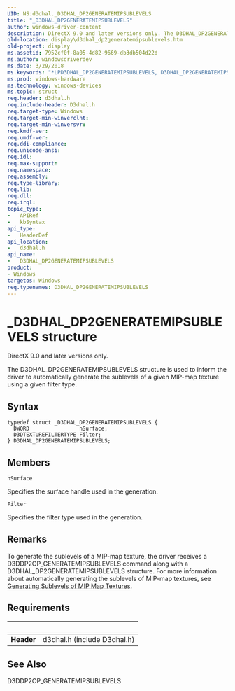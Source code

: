 ```yaml
---
UID: NS:d3dhal._D3DHAL_DP2GENERATEMIPSUBLEVELS
title: "_D3DHAL_DP2GENERATEMIPSUBLEVELS"
author: windows-driver-content
description: DirectX 9.0 and later versions only. The D3DHAL_DP2GENERATEMIPSUBLEVELS structure is used to inform the driver to automatically generate the sublevels of a given MIP-map texture using a given filter type.
old-location: display\d3dhal_dp2generatemipsublevels.htm
old-project: display
ms.assetid: 7952cf0f-8a05-4d82-9669-db3db504d22d
ms.author: windowsdriverdev
ms.date: 3/29/2018
ms.keywords: "*LPD3DHAL_DP2GENERATEMIPSUBLEVELS, D3DHAL_DP2GENERATEMIPSUBLEVELS, D3DHAL_DP2GENERATEMIPSUBLEVELS structure [Display Devices], LPD3DHAL_DP2GENERATEMIPSUBLEVELS, LPD3DHAL_DP2GENERATEMIPSUBLEVELS structure pointer [Display Devices], _D3DHAL_DP2GENERATEMIPSUBLEVELS, d3dhal/D3DHAL_DP2GENERATEMIPSUBLEVELS, d3dhal/LPD3DHAL_DP2GENERATEMIPSUBLEVELS, d3dstrct_0b221ab6-0f8c-4406-9d99-c6101b353223.xml, display.d3dhal_dp2generatemipsublevels"
ms.prod: windows-hardware
ms.technology: windows-devices
ms.topic: struct
req.header: d3dhal.h
req.include-header: D3dhal.h
req.target-type: Windows
req.target-min-winverclnt: 
req.target-min-winversvr: 
req.kmdf-ver: 
req.umdf-ver: 
req.ddi-compliance: 
req.unicode-ansi: 
req.idl: 
req.max-support: 
req.namespace: 
req.assembly: 
req.type-library: 
req.lib: 
req.dll: 
req.irql: 
topic_type:
-	APIRef
-	kbSyntax
api_type:
-	HeaderDef
api_location:
-	d3dhal.h
api_name:
-	D3DHAL_DP2GENERATEMIPSUBLEVELS
product:
- Windows
targetos: Windows
req.typenames: D3DHAL_DP2GENERATEMIPSUBLEVELS
---
```


# _D3DHAL_DP2GENERATEMIPSUBLEVELS structure
DirectX 9.0 and later versions only.
   

The D3DHAL_DP2GENERATEMIPSUBLEVELS structure is used to inform the driver to automatically generate the sublevels of a given MIP-map texture using a given filter type.

## Syntax
```
typedef struct _D3DHAL_DP2GENERATEMIPSUBLEVELS {
  DWORD                hSurface;
  D3DTEXTUREFILTERTYPE Filter;
} D3DHAL_DP2GENERATEMIPSUBLEVELS;
```

## Members


`hSurface`

Specifies the surface handle used in the generation.

`Filter`

Specifies the filter type used in the generation.

## Remarks
To generate the sublevels of a MIP-map texture, the driver receives a D3DDP2OP_GENERATEMIPSUBLEVELS command along with a D3DHAL_DP2GENERATEMIPSUBLEVELS structure. For more information about automatically generating the sublevels of MIP-map textures, see <a href="https://msdn.microsoft.com/fbfb0d1b-468d-4e7f-865e-bdc7d19f5516">Generating Sublevels of MIP Map Textures</a>.

## Requirements
| &nbsp; | &nbsp; |
| ---- |:---- |
| **Header** | d3dhal.h (include D3dhal.h) |

## See Also

D3DDP2OP_GENERATEMIPSUBLEVELS